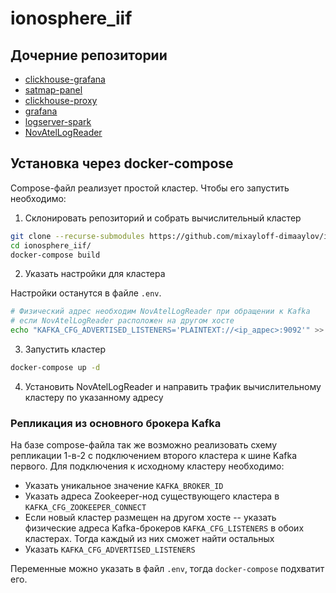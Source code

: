 # ionosphere_iif

## Дочерние репозитории

- [clickhouse-grafana][clickhouse-grafana]
- [satmap-panel][satmap-panel]
- [clickhouse-proxy][clickhouse-proxy]
- [grafana][grafana]
- [logserver-spark][logserver-spark]
- [NovAtelLogReader][NovAtelLogReader]

## Установка через docker-compose

Compose-файл реализует простой кластер. Чтобы его запустить необходимо:

1. Склонировать репозиторий и собрать вычислительный кластер

```sh
git clone --recurse-submodules https://github.com/mixayloff-dimaaylov/ionosphere_iif.git
cd ionosphere_iif/
docker-compose build
```

2. Указать настройки для кластера

Настройки останутся в файле `.env`.

```sh
# Физический адрес необходим NovAtelLogReader при обращении к Kafka
# если NovAtelLogReader расположен на другом хосте
echo "KAFKA_CFG_ADVERTISED_LISTENERS='PLAINTEXT://<ip_адрес>:9092'" >> .env
```

3. Запустить кластер 

```sh
docker-compose up -d
```

4. Установить NovAtelLogReader и направить трафик вычислительному кластеру по
   указанному адресу

### Репликация из основного брокера Kafka

На базе compose-файла так же возможно реализовать схему репликации 1-в-2 с
подключением второго кластера к шине Kafka первого. Для подключения к исходному
кластеру необходимо:

- Указать уникальное значение `KAFKA_BROKER_ID`
- Указать адреса Zookeeper-нод существующего кластера в
  `KAFKA_CFG_ZOOKEEPER_CONNECT`
- Если новый кластер размещен на другом хосте -- указать физические адреса
  Kafka-брокеров `KAFKA_CFG_LISTENERS` в обоих кластерах. Тогда каждый из них
  сможет найти остальных
- Указать `KAFKA_CFG_ADVERTISED_LISTENERS`

Переменные можно указать в файл `.env`, тогда `docker-compose` подхватит его.

[clickhouse-grafana]: https://github.com/mixayloff-dimaaylov/clickhouse-grafana
[satmap-panel]: https://github.com/mixayloff-dimaaylov/satmap-panel
[clickhouse-proxy]: https://github.com/mixayloff-dimaaylov/clickhouse-proxy
[grafana]: https://github.com/stig888881/grafana
[logserver-spark]: https://github.com/mixayloff-dimaaylov/ionosphere
[NovAtelLogReader]: https://github.com/mixayloff-dimaaylov/NovAtelLogReader
